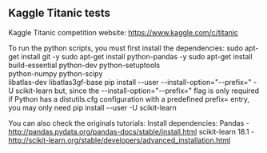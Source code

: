 ## Kaggle Titanic tests ##
Kaggle Titanic competition website: https://www.kaggle.com/c/titanic


To run the python scripts, you must first install the dependencies:
sudo apt-get install git -y
sudo apt-get install python-pandas -y
sudo apt-get install build-essential python-dev python-setuptools \
                     python-numpy python-scipy \
                     libatlas-dev libatlas3gf-base
pip install --user --install-option="--prefix=" -U scikit-learn
but, since the --install-option="--prefix=" flag is only required if Python has a distutils.cfg configuration with a predefined prefix= entry, you may only need
pip install --user -U scikit-learn


You can also check the originals tutorials:
	Install dependencies:
		Pandas - http://pandas.pydata.org/pandas-docs/stable/install.html
		scikit-learn 18.1 - http://scikit-learn.org/stable/developers/advanced_installation.html


